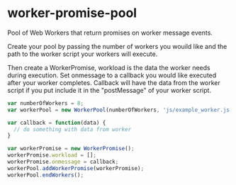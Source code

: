 # worker-promise-pool
Pool of Web Workers that return promises on worker message events.

Create your pool by passing the number of workers you wouild like and the path to the worker script your workers will execute.

Then create a WorkerPromise, workload is the data the worker needs during execution.
Set onmessage to a callback you would like executed after your worker completes.  Callback will have the data from the worker script if you put include it in the "postMessage" of your worker script.

```javascript
var numberOfWorkers = 8;
var workerPool = new WorkerPool(numberOfWorkers, 'js/example_worker.js');

var callback = function(data) {
  // do something with data from worker
}

var workerPromise = new WorkerPromise();
workerPromise.workload = [];
workerPromise.onmessage = callback;
workerPool.addWorkerPromise(workerPromise);
workerPool.endWorkers();
```
